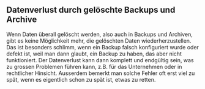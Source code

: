 ## Datenverlust durch gelöschte Backups und Archive

Wenn Daten überall gelöscht werden, also auch in Backups und Archiven, gibt es keine Möglichkeit mehr, die gelöschten Daten wiederherzustellen.
Das ist besonders schlimm, wenn ein Backup falsch konfiguriert wurde oder defekt ist, weil man dann glaubt, ein Backup zu haben, das aber nicht funktioniert.
Der Datenverlust kann dann komplett und endgültig sein, was zu grossen Problemen führen kann, z.B. für das Unternehmen oder in rechtlicher Hinsicht.
Ausserdem bemerkt man solche Fehler oft erst viel zu spät, wenn es eigentlich schon zu spät ist, etwas zu retten.